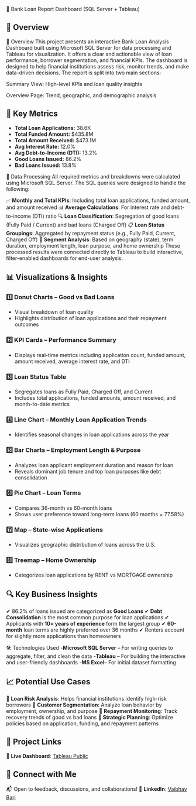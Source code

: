 🏦 Bank Loan Report Dashboard (SQL Server + Tableau)

## 📌 Overview

📌 Overview
This project presents an interactive Bank Loan Analysis Dashboard built using Microsoft SQL Server for data processing and Tableau for visualization. It offers a clear and actionable view of loan performance, borrower segmentation, and financial KPIs. The dashboard is designed to help financial institutions assess risk, monitor trends, and make data-driven decisions.
The report is split into two main sections:

Summary View: High-level KPIs and loan quality insights

Overview Page: Trend, geographic, and demographic analysis


## 🚀 Key Metrics

* **Total Loan Applications:** 38.6K
* **Total Funded Amount:** $435.8M
* **Total Amount Received:** $473.1M
* **Avg Interest Rate:** 12.0%
* **Avg Debt-to-Income (DTI):** 13.2%
* **Good Loans Issued:** 86.2%
* **Bad Loans Issued:** 13.8%

🧾 Data Processing
All required metrics and breakdowns were calculated using Microsoft SQL Server. The SQL queries were designed to handle the following:

✅ **Monthly and Total KPIs**: Including total loan applications, funded amount, and amount received
📊 **Average Calculations**: For interest rate and debt-to-income (DTI) ratio
🔍 **Loan Classification**: Segregation of good loans (Fully Paid / Current) and bad loans (Charged Off)
📋 **Loan Status Groupings**: Aggregated by repayment status (e.g., Fully Paid, Current, Charged Off)
🧩 **Segment Analysis**: Based on geography (state), term duration, employment length, loan purpose, and home ownership
These processed results were connected directly to Tableau to build interactive, filter-enabled dashboards for end-user analysis.


## 📊 Visualizations & Insights

### 1️⃣ Donut Charts – Good vs Bad Loans

* Visual breakdown of loan quality
* Highlights distribution of loan applications and their repayment outcomes

### 2️⃣ KPI Cards – Performance Summary

* Displays real-time metrics including application count, funded amount, amount received, average interest rate, and DTI

### 3️⃣ Loan Status Table

* Segregates loans as Fully Paid, Charged Off, and Current
* Includes total applications, funded amounts, amount received, and month-to-date metrics

### 4️⃣ Line Chart – Monthly Loan Application Trends

* Identifies seasonal changes in loan applications across the year

### 5️⃣ Bar Charts – Employment Length & Purpose

* Analyzes loan applicant employment duration and reason for loan
* Reveals dominant job tenure and top loan purposes like debt consolidation

### 6️⃣ Pie Chart – Loan Terms

* Compares 36-month vs 60-month loans
* Shows user preference toward long-term loans (60 months = 77.58%)

### 7️⃣ Map – State-wise Applications

* Visualizes geographic distribution of loans across the U.S.

### 8️⃣ Treemap – Home Ownership

* Categorizes loan applications by RENT vs MORTGAGE ownership



## 🔍 Key Business Insights

✔ 86.2% of loans issued are categorized as **Good Loans**
✔ **Debt Consolidation** is the most common purpose for loan applications
✔ Applicants with **10+ years of experience** form the largest group
✔ **60-month** loan terms are highly preferred over 36 months
✔ Renters account for slightly more applications than homeowners


🛠️ Technologies Used
-**Microsoft SQL Server** – For writing queries to aggregate, filter, and clean the data
-**Tableau** – For building the interactive and user-friendly dashboards
-**MS Excel**– For initial dataset formatting



## 📈 Potential Use Cases

🔹 **Loan Risk Analysis**: Helps financial institutions identify high-risk borrowers
🔹 **Customer Segmentation**: Analyze loan behavior by employment, ownership, and purpose
🔹 **Repayment Monitoring**: Track recovery trends of good vs bad loans
🔹 **Strategic Planning**: Optimize policies based on application, funding, and repayment patterns


## 🔗 Project Links

🔹 **Live Dashboard**: [Tableau Public](https://public.tableau.com/views/BankLoanReport_17516140932180/SUMMARY?:language=en-US&:sid=&:redirect=auth&:display_count=n&:origin=viz_share_link)


## 🤝 Connect with Me

📬 Open to feedback, discussions, and collaborations!
💼 **LinkedIn**: [Vaibhav Bari](https://www.linkedin.com/in/vaibhav-bari-915bb5202)
